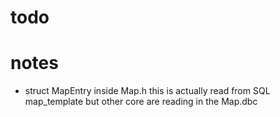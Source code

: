 # todo


# notes
 - struct MapEntry inside Map.h this is actually read from SQL map_template but other core are reading in the Map.dbc